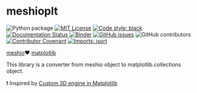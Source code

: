 # meshioplt
![Python package](https://github.com/tkoyama010/meshioplt/workflows/Python%20package/badge.svg)
[![MIT License](http://img.shields.io/badge/license-MIT-blue.svg?style=flat)](LICENSE)
[![Code style: black](https://img.shields.io/badge/code%20style-black-000000.svg?style=flat-square)](https://github.com/psf/black)
[![Documentation Status](https://readthedocs.org/projects/meshioplt/badge/?version=latest)](https://meshioplt.readthedocs.io/en/latest/contents.html?badge=latest)
[![Binder](https://mybinder.org/badge_logo.svg)](https://mybinder.org/v2/gh/tkoyama010/meshioplt/master?urlpath=lab)
[![GitHub issues](https://img.shields.io/github/issues/tkoyama010/meshioplt.svg?style=flat-square)](https://img.shields.io/github/issues/tkoyama010/meshioplt?style=flat-square)
![GitHub contributors](https://img.shields.io/github/contributors/tkoyama010/meshioplt?style=flat-square)
[![Contributor Covenant](https://img.shields.io/badge/Contributor%20Covenant-v2.0%20adopted-ff69b4.svg)](CODE_OF_CONDUCT.md)
[![Imports: isort](https://img.shields.io/badge/%20imports-isort-%231674b1?style=flat&labelColor=ef8336)](https://timothycrosley.github.io/isort/)


[meshio](https://github.com/nschloe/meshio):heart: [matplotlib](https://github.com/matplotlib/matplotlib)

This library is a converter from meshio object to matplotlib.collections object.

:exclamation: Inspired by [Custom 3D engine in Matplotlib](https://matplotlib.org/matplotblog/posts/custom-3d-engine/)
